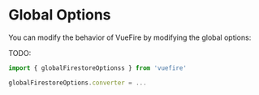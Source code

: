 # Global Options

You can modify the behavior of VueFire by modifying the global options:

TODO:

```ts
import { globalFirestoreOptionss } from 'vuefire'

globalFirestoreOptions.converter = ...
```
